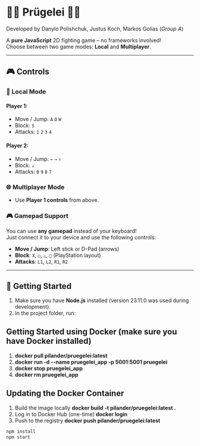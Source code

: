 # 👊🏿 Prügelei 👊🏿

Developed by Danylo Polishchuk, Justus Koch, Markos Golias (_Group A_)

A **pure JavaScript** 2D fighting game – no frameworks involved!  
Choose between two game modes: **Local** and **Multiplayer**.

---

## 🎮 Controls

### 👤 Local Mode

#### Player 1:

- Move / Jump: `A` `D` `W`
- Block: `S`
- Attacks: `1` `2` `3` `4`

#### Player 2:

- Move / Jump: `←` `→` `↑`
- Block: `↓`
- Attacks: `0` `9` `8` `7`

### 🌐 Multiplayer Mode

- Use **Player 1 controls** from above.

### 🎮 Gamepad Support

You can use **any gamepad** instead of your keyboard!  
Just connect it to your device and use the following controls:

- **Move / Jump**: Left stick or D-Pad (arrows)
- **Block**: `X`, `○`, `△`, `□` (PlayStation layout)
- **Attacks**: `L1`, `L2`, `R1`, `R2`

---

## 🚀 Getting Started

1. Make sure you have **Node.js** installed (version 23.11.0 was used during development).
2. In the project folder, run:

## Getting Started using Docker (make sure you have Docker installed)

1. **docker pull pilander/pruegelei:latest**
2. **docker run -d --name pruegelei_app -p 5001:5001 pruegelei**
3. **docker stop pruegelei_app**
4. **docker rm pruegelei_app**

## Updating the Docker Container

1. Build the image locally **docker build -t pilander/pruegelei:latest .**
2. Log in to Docker Hub (one-time) **docker login**
3. Push to the registry **docker push pilander/pruegelei:latest**

```bash
npm install
npm start
```
